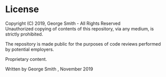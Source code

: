 # License 

Copyright (C) 2019, George Smith - All Rights Reserved  
Unauthorized copying of contents of this repository, via any medium, is strictly prohibited.  

The repository is made public for the purposes of code reviews performed by potential employers.  

Proprietary content.  

Written by George Smith , November 2019
